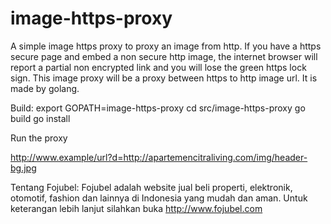 # image-https-proxy
A simple image https proxy to proxy an image from http.
If you have a https secure page and embed a non secure http image,
the internet browser will report a partial non encrypted link and you will lose the green https lock sign.
This image proxy will be a proxy between https to http image url. It is made by golang.



Build:
export GOPATH=image-https-proxy
cd src/image-https-proxy
go build
go install


Run the proxy

http://www.example/url?d=http://apartemencitraliving.com/img/header-bg.jpg


Tentang Fojubel: 
Fojubel adalah website jual beli properti, elektronik, otomotif, fashion dan lainnya di Indonesia yang mudah dan aman. 
Untuk keterangan lebih lanjut silahkan buka http://www.fojubel.com
